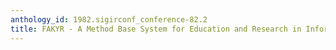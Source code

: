 ```yaml
---
anthology_id: 1982.sigirconf_conference-82.2
title: FAKYR - A Method Base System for Education and Research in Information Retrieval
---
```

